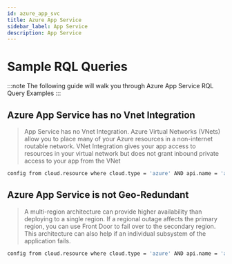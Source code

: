 ```yaml
---
id: azure_app_svc
title: Azure App Service
sidebar_label: App Service
description: App Service
---
```


# Sample RQL Queries

:::note
The following guide will walk you through Azure App Service RQL Query Examples
:::

## Azure App Service has no Vnet Integration
> App Service has no Vnet Integration. Azure Virtual Networks (VNets) allow you to place many of your Azure resources in a non-internet routable network.
> VNet Integration gives your app access to resources in your virtual network but does not grant inbound private access to your app from the VNet

```bash
config from cloud.resource where cloud.type = 'azure' AND api.name = 'azure-app-service' AND json.rule = config.vnetName is empty
```


## Azure App Service is not Geo-Redundant
> A multi-region architecture can provide higher availability than deploying to a single region. If a regional outage affects the primary region, you can use Front Door to fail over to the secondary region. This architecture can also help if an individual subsystem of the application fails.

```bash
config from cloud.resource where cloud.type = 'azure' AND api.name = 'azure-app-service' AND json.rule = properties.redundancyMode exists and properties.redundancyMode does not equal 'GeoRedundant'
```